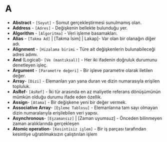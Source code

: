 # **A**

* **Abstract** - `[Soyut]` - Somut gerçekleştirmesi sunulmamış olan.
* **Address** - `[Adres]` - Değişkenin bellekte bulunduğu yer.
* **Algorithm** - `[Algoritma]` - Veri işleme basamakları.
* **Alias** - `[Takma Ad]` | [Takma İsim]  | Lakap]- Var olan bir olanağın diğer adı.
* **Alignment** - `[Hizalama birimi` - Türe ait değişkenlerin bulunabileceği adres adımı.
* **And** (Logical)- `[Ve (mantıksal)]` - Her iki ifadenin doğruluk durumunu denetleyen işleç.
* **Argument** - `[Parametre değeri]` - Bir işleve parametre olarak iletilen değer.
* **Array**- `[Dizi]` - Elemanları yan yana duran ve dizin numarasıyla erişilen topluluk.
* **AsRef**- `[AsRef]` - İki tür arasında en az maliyetle referans dönüşümünün mümkün olduğu durumu ifade eden özellik.
* **Assign**- `[Atama]` - Bir değişkene yeni bir değer vermek.
* **Associative Array**- `[Eşleme Tablosu]` - Elemanlarına tam sayı olmayan dizin numaralarıyla erişilebilen veri yapısı.
* **Asynchronous**- `[Eşzamansız]` | [Zaman uyumsuz] - Önceden bilinmeyen zaman aralıklarında gerçekleşen
* **Atomic operation**- `[Kesintisiz işlem]` - Bir iş parçası tarafından kesintiye uğratılmaksızın çalıştırılan işlem
